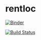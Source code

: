 # rentloc

[![Binder](https://mybinder.org/badge.svg)](https://mybinder.org/v2/gh/rentloc/rentloc/master?urlpath=lab/tree/dataPrep.ipynb)

[![Build Status](https://travis-ci.org/rentloc/rentloc.svg?branch=master)](https://travis-ci.org/rentloc/rentloc)
